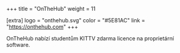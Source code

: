 +++
title = "OnTheHub"
weight = 11

[extra]
logo = "onthehub.svg"
color = "#5E81AC"
link = "https://onthehub.com"
+++

OnTheHub nabízí studentům KITTV zdarma licence na proprietární software.

